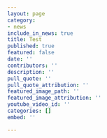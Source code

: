 ```yaml
---
layout: page
category:
- news
include_in_news: true
title: Test
published: true
featured: false
date: ''
contributors: ''
description: ''
pull_quote: ''
pull_quote_attribution: ''
featured_image_path: ''
featured_image_attribution: ''
youtube_video_id: ''
categories: []
embed: ''

---
```

